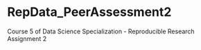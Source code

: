 # RepData_PeerAssessment2
Course 5 of Data Science Specialization - Reproducible Research Assignment 2
